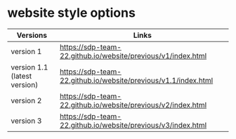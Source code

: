 # website style options

Versions | Links |
--- | --- |
version 1 | https://sdp-team-22.github.io/website/previous/v1/index.html |
version 1.1 (latest version) | https://sdp-team-22.github.io/website/previous/v1.1/index.html |
version 2 | https://sdp-team-22.github.io/website/previous/v2/index.html |
version 3 | https://sdp-team-22.github.io/website/previous/v3/index.html |
